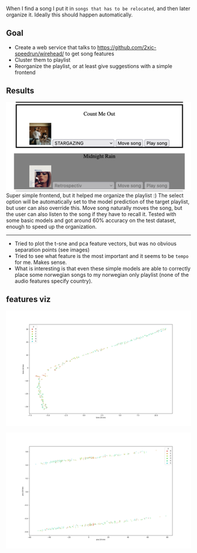 When I find a song I put it in `songs that has to be relocated`, and then later organize it. Ideally this should happen automatically.

## Goal
- Create a web service that talks to https://github.com/2xic-speedrun/wirehead/ to get song features
- Cluster them to playlist
- Reorganize the playlist, or at least give suggestions with a simple frontend

## Results
![example](./images/frontend.png)
Super simple frontend, but it helped me organize the playlist :) The select option will be automatically set to the model prediction of the target playlist, but user can also override this. Move song naturally moves the song, but the user can also listen to the song if they have to recall it.
Tested with some basic models and got around 60% accuracy on the test dataset, enough to speed up the organization.

-----

- Tried to plot the t-sne and pca feature vectors, but was no obvious separation points (see images)
- Tried to see what feature is the most important and it seems to be `tempo` for me. Makes sense.
- What is interesting is that even these simple models are able to correctly place some norwegian songs to my norwegian only playlist (none of the audio features specify country).

## features viz

![tsne](./images/t_sne.png)

![pca](./images/pca.png)
